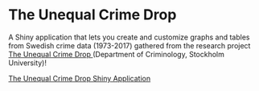 # The Unequal Crime Drop
A Shiny application that lets you create and customize graphs and tables from Swedish crime data (1973-2017) gathered from the research project [The Unequal Crime Drop ](http://su.diva-portal.org/smash/get/diva2:1426121/FULLTEXT02.pdf) (Department of Criminology, Stockholm University)!

[The Unequal Crime Drop Shiny Application](https://weswasi.shinyapps.io/UnequalCrimeDrop/)
